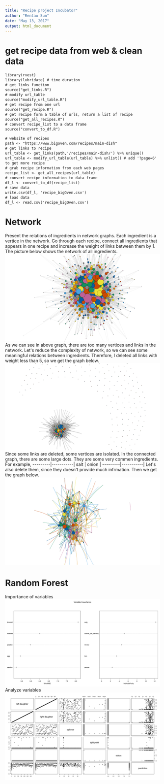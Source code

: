 ```yaml
---
title: "Recipe project Incubator"
author: "Rentao Sun"
date: "May 13, 2017"
output: html_document
---
```



# get recipe data from web & clean data ###
```{r, warning= F, message=FALSE}
library(rvest)
library(lubridate) # time duration
# get links function
source("get_links.R")
# modify url_table
source("modify_url_table.R")
# get recipe from one url
source("get_recipe.R")
# get recipe form a table of urls, return a list of recipe
source("get_all_recipes.R")
# convert recipe_list to a data frame
source("convert_to_df.R")
```

```{r eval= F}
# website of recipes
path <- "https://www.bigoven.com/recipes/main-dish"
# get links to recipe
url_table <- get_links(path,'/recipes/main-dish/') %>% unique()
url_table <- modify_url_table(url_table) %>% unlist() # add '?page=6' to get more recipe
# grab recipe information from each web pages
recipe_list <- get_all_recipes(url_table)
# convert recipe information to data frame
df_l <- convert_to_df(recipe_list)
# save data
write.csv(df_l, 'recipe_bigOven.csv')
# load data
df_l <- read.csv('recipe_bigOven.csv')
```
# Network
Present the relations of ingredients in network graphs. Each ingredient is a vertice in the network.
Go through each recipe, connect all ingredients that appears in one recipe and increase the weight of links between them by 1. The picture below shows the network of all ingredients.
![Alt text](/network_1.png?raw=true "Title")
As we can see in above graph, there are too many vertices and links in the network. Let's reduce the complexity of network, so we can see some meaningful relations between ingredients. Therefore, I deleted all links with weight less than 5, so we get the graph below.
![Alt text](/network_2.png?raw=true "Title")
Since some links are deleted, some vertices are isolated. In the connected graph, there are some large dots. They are some very commen ingredients. For example,
---------|-----------|
salt     | onion     |
---------|-----------|
Let's also delete them, since they doesn't provide much infrmation. Then we get the graph below.
![Alt text](/network_3.png?raw=true "Title")
# Random Forest
Importance of variables
![Alt text](/rf_1.png?raw=true "Title")
Analyze variables
![Alt text](/rf_2.png?raw=true "Title")
